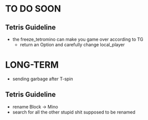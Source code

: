 # TO DO SOON



## Tetris Guideline

- the freeze_tetromino can make you game over according to TG
    - return an Option and carefully change local_player


# LONG-TERM
- sending garbage after T-spin

## Tetris Guideline
- rename Block -> Mino
- search for all the other stupid shit supposed to be renamed